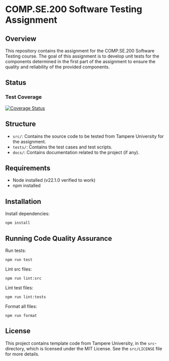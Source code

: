 # COMP.SE.200 Software Testing Assignment

## Overview

This repository contains the assignment for the COMP.SE.200 Software Testing course. The goal of this assignment is to develop unit tests for the components determined in the first part of the assignment to ensure the quality and reliability of the provided components.

## Status

### Test Coverage

[![Coverage Status](https://coveralls.io/repos/github/EeroHa/COMP.SE.200-Software-Testing-Assignment/badge.svg?branch=main)](https://coveralls.io/github/EeroHa/COMP.SE.200-Software-Testing-Assignment?branch=main)

## Structure

- `src/`: Contains the source code to be tested from Tampere University for the assignment.
- `tests/`: Contains the test cases and test scripts.
- `docs/`: Contains documentation related to the project (if any).

## Requirements

- Node installed (v22.1.0 verified to work)
- npm installed

## Installation

Install dependencies:

```
npm install
```

## Running Code Quality Assurance

Run tests:

```
npm run test
```

Lint src files:

```
npm run lint:src
```

Lint test files:

```
npm run lint:tests
```

Format all files:

```
npm run format
```

## License

This project contains template code from Tampere University, in the `src`-directory, which is licensed under the MIT License. See the `src/LICENSE` file for more details.
